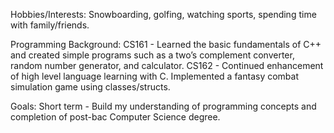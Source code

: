 Hobbies/Interests:
Snowboarding, golfing, watching sports, spending time with family/friends.

Programming Background:
CS161 - Learned the basic fundamentals of C++ and created simple programs such as a two’s complement converter, random number generator, and calculator.
CS162 - Continued enhancement of high level language learning with C. Implemented a fantasy combat simulation game using classes/structs.

Goals:
Short term - Build my understanding of programming concepts and completion of post-bac Computer Science degree.